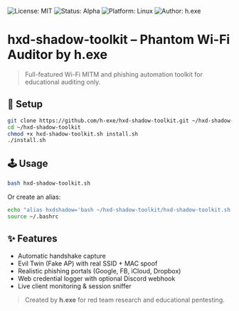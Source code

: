 ![License: MIT](https://img.shields.io/badge/license-MIT-blue)
![Status: Alpha](https://img.shields.io/badge/status-active-blueviolet)
![Platform: Linux](https://img.shields.io/badge/platform-linux-informational)
![Author: h.exe](https://img.shields.io/badge/author-h.exe-black)

# hxd-shadow-toolkit – Phantom Wi-Fi Auditor by h.exe

> Full-featured Wi-Fi MITM and phishing automation toolkit for educational auditing only.

## 🔧 Setup
```bash
git clone https://github.com/h-exe/hxd-shadow-toolkit.git ~/hxd-shadow-toolkit
cd ~/hxd-shadow-toolkit
chmod +x hxd-shadow-toolkit.sh install.sh
./install.sh
```

## 🕹️ Usage
```bash
bash hxd-shadow-toolkit.sh
```
Or create an alias:
```bash
echo "alias hxdshadow='bash ~/hxd-shadow-toolkit/hxd-shadow-toolkit.sh'" >> ~/.bashrc
source ~/.bashrc
```

## ✨ Features
- Automatic handshake capture
- Evil Twin (Fake AP) with real SSID + MAC spoof
- Realistic phishing portals (Google, FB, iCloud, Dropbox)
- Web credential logger with optional Discord webhook
- Live client monitoring & session sniffer

> Created by **h.exe** for red team research and educational pentesting.
